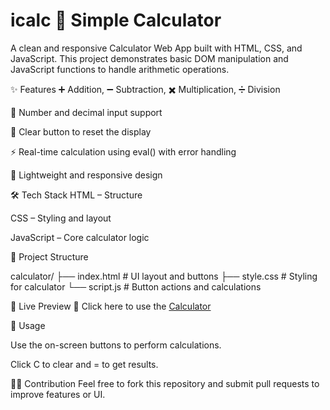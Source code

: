# icalc 🧮 Simple Calculator
A clean and responsive Calculator Web App built with HTML, CSS, and JavaScript.
This project demonstrates basic DOM manipulation and JavaScript functions to handle arithmetic operations.


✨ Features
➕ Addition, ➖ Subtraction, ✖️ Multiplication, ➗ Division

🔢 Number and decimal input support

🧹 Clear button to reset the display

⚡ Real-time calculation using eval() with error handling

📱 Lightweight and responsive design

🛠️ Tech Stack
HTML – Structure

CSS – Styling and layout

JavaScript – Core calculator logic

📂 Project Structure


calculator/
├── index.html      # UI layout and buttons
├── style.css       # Styling for calculator
└── script.js       # Button actions and calculations


🚀 Live Preview
🔗 Click here to use the [Calculator](https://ericbloodaxe17.github.io/icalc/)

📖 Usage

Use the on-screen buttons to perform calculations.

Click C to clear and = to get results.

🧑‍💻 Contribution
Feel free to fork this repository and submit pull requests to improve features or UI.

